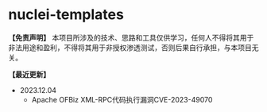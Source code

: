 # nuclei-templates
**【免责声明】**
本项目所涉及的技术、思路和工具仅供学习，任何人不得将其用于非法用途和盈利，不得将其用于非授权渗透测试，否则后果自行承担，与本项目无关。

**【最近更新】**

- 2023.12.04
    - Apache OFBiz XML-RPC代码执行漏洞CVE-2023-49070


